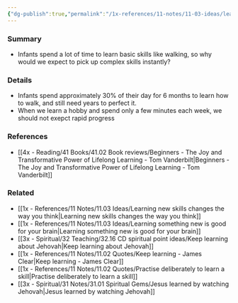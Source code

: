 ```yaml
---
{"dg-publish":true,"permalink":"/1x-references/11-notes/11-03-ideas/learning-skills-takes-time/","title":"Learning skills takes time","created":"2024-06-20T12:08:34.113+03:00","updated":"2024-06-20T12:08:34.113+03:00"}
---
```



### Summary
- Infants spend a lot of time to learn basic skills like walking, so why would we expect to pick up complex skills instantly?

### Details
- Infants spend approximately 30% of their day for 6 months to learn how to walk, and still need years to perfect it.
- When we learn a hobby and spend only a few minutes each week, we should not exepct rapid progress

### References
- [[4x - Reading/41 Books/41.02 Book reviews/Beginners - The Joy and Transformative Power of Lifelong Learning - Tom Vanderbilt\|Beginners - The Joy and Transformative Power of Lifelong Learning - Tom Vanderbilt]]

### Related
- [[1x - References/11 Notes/11.03 Ideas/Learning new skills changes the way you think\|Learning new skills changes the way you think]]
- [[1x - References/11 Notes/11.03 Ideas/Learning something new is good for your brain\|Learning something new is good for your brain]]
- [[3x - Spiritual/32 Teaching/32.16 CD spiritual point ideas/Keep learning about Jehovah\|Keep learning about Jehovah]]
- [[1x - References/11 Notes/11.02 Quotes/Keep learning - James Clear\|Keep learning - James Clear]]
- [[1x - References/11 Notes/11.02 Quotes/Practise deliberately to learn a skill\|Practise deliberately to learn a skill]]
- [[3x - Spiritual/31 Notes/31.01 Spiritual Gems/Jesus learned by watching Jehovah\|Jesus learned by watching Jehovah]]